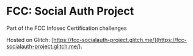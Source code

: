 # FCC: Social Auth Project

Part of the FCC Infosec Certification challenges

Hosted on Glitch: [https://fcc-socialauth-project.glitch.me/](https://fcc-socialauth-project.glitch.me/).

